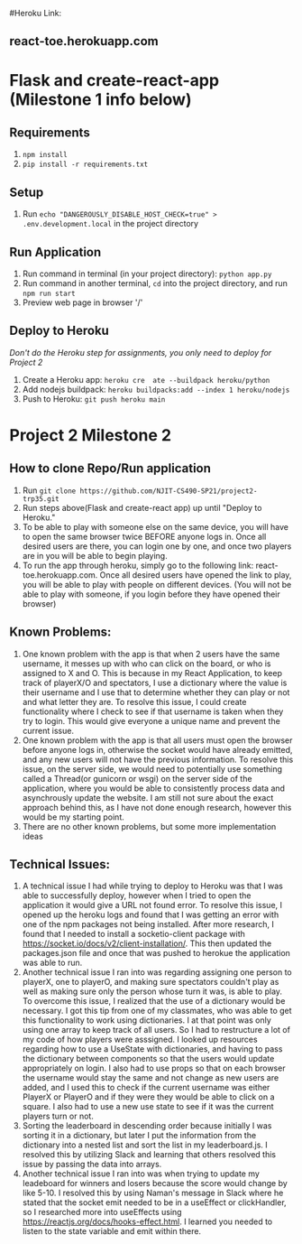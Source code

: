 #Heroku Link:
## react-toe.herokuapp.com
# Flask and create-react-app (Milestone 1 info below)

## Requirements
1. `npm install`
2. `pip install -r requirements.txt`

## Setup
1. Run `echo "DANGEROUSLY_DISABLE_HOST_CHECK=true" > .env.development.local` in the project directory

## Run Application
1. Run command in terminal (in your project directory): `python app.py`
2. Run command in another terminal, `cd` into the project directory, and run `npm run start`
3. Preview web page in browser '/'

## Deploy to Heroku
*Don't do the Heroku step for assignments, you only need to deploy for Project 2*
1. Create a Heroku app: `heroku cre  ate --buildpack heroku/python`
2. Add nodejs buildpack: `heroku buildpacks:add --index 1 heroku/nodejs`
3. Push to Heroku: `git push heroku main`


# Project 2 Milestone 2
## How to clone Repo/Run application
1. Run `git clone https://github.com/NJIT-CS490-SP21/project2-trp35.git`
2. Run steps above(Flask and create-react app) up until "Deploy to Heroku."
4. To be able to play with someone else on the same device, you will have to open the same browser twice BEFORE anyone logs in. Once all desired users are there, you can login one by one, and once two players are in you will be able to begin playing.
5. To run the app through heroku, simply go to the following link: react-toe.herokuapp.com. Once all desired users have opened the link to play, you will be able to play with people on different devices. (You will not be able to play with someone, if you login before they have opened their browser)

## Known Problems:
1. One known problem with the app is that when 2 users have the same username, it messes up with who can click on the board, or who is assigned to X and O. This is because in my React Application, to keep track of playerX/O and spectators, I use a dictionary where the value is their username and I use that to determine whether they can play or not and what letter they are. To resolve this issue, I could create functionality where I check to see if that username is taken when they try to login. This would give everyone a unique name and prevent the current issue.
2. One known problem with the app is that all users must open the browser before anyone logs in, otherwise the socket would have already emitted, and any new users will not have the previous information. To resolve this issue, on the server side, we would need to potentially use something called a Thread(or gunicorn or wsgi) on the server side of the application, where you would be able to consistently process data and asynchrously update the website. I am still not sure about the exact approach behind this, as I have not done enough research, however this would be my starting point.
3. There are no other known problems, but some more implementation ideas 

## Technical Issues:
1. A technical issue I had while trying to deploy to Heroku was that I was able to successfully deploy, however when I tried to open the application it would give a URL not found error. To resolve this issue, I opened up the heroku logs and found that I was getting an error with one of the npm packages not being installed. After more research, I found that I needed to install a socketio-client package with https://socket.io/docs/v2/client-installation/. This then updated the packages.json file and once that was pushed to herokue the application was able to run.
2. Another technical issue I ran into was regarding assigning one person to playerX, one to playerO, and making sure spectators couldn't play as well as making sure only the person whose turn it was, is able to play. To overcome this issue, I realized that the use of a dictionary would be necessary. I got this tip from one of my classmates, who was able to get this functionality to work using dictionaries. I at that point was only using one array to keep track of all users. So I had to restructure a lot of my code of how players were asssigned. I looked up resources regarding how to use a UseState with dictionaries, and having to pass the dictionary between components so that the users would update appropriately on login. I also had to use props so that on each browser the username would stay the same and not change as new users are added, and I used this to check if the current username was either PlayerX or PlayerO and if they were they would be able to click on a square. I also had to use a new use state to see if it was the current players turn or not.
3. Sorting the leaderboard in descending order because initially I was sorting it in a dictionary, but later I put the information from the dictionary into a nested list and sort the list in my leaderboard.js. I resolved this by utilizing Slack and learning that others resolved this issue by passing the data into arrays.
4. Another technical issue I ran into was when trying to update my leadeboard for winners and losers because the score would change by like 5-10. I resolved this by using Naman's message in Slack where he stated that the socket emit needed to be in a useEffect or clickHandler, so I researched more into useEffects using https://reactjs.org/docs/hooks-effect.html. I learned you needed to listen to the state variable and emit within there.